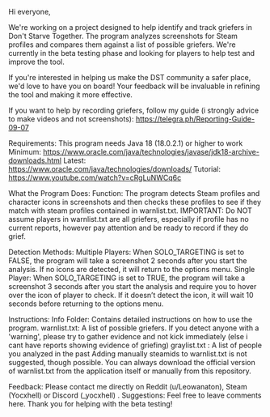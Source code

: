 Hi everyone,

We're working on a project designed to help identify and track griefers in Don't Starve Together. The program analyzes screenshots for Steam profiles and compares them against a list of possible griefers. We're currently in the beta testing phase and looking for players to help test and improve the tool.

If you're interested in helping us make the DST community a safer place, we'd love to have you on board! Your feedback will be invaluable in refining the tool and making it more effective.

If you want to help by recording griefers, follow my guide (i strongly advice to make videos and not screenshots): https://telegra.ph/Reporting-Guide-09-07

Requirements:
This program needs Java 18 (18.0.2.1) or higher to work
Minimum: https://www.oracle.com/java/technologies/javase/jdk18-archive-downloads.html
Latest: https://www.oracle.com/java/technologies/downloads/
Tutorial: https://www.youtube.com/watch?v=cRgLuNWCq6c

What the Program Does:
Function: The program detects Steam profiles and character icons in screenshots and then checks these profiles to see if they match with steam profiles contained in warnlist.txt.
IMPORTANT: Do NOT assume players in warnlist.txt are all griefers, especially if profile has no current reports, however pay attention and be ready to record if they do grief.

Detection Methods:
Multiple Players: When SOLO_TARGETING is set to FALSE, the program will take a screenshot 2 seconds after you start the analysis. If no icons are detected, it will return to the options menu.
Single Player: When SOLO_TARGETING is set to TRUE, the program will take a screenshot 3 seconds after you start the analysis and require you to hover over the icon of player to check. If it doesn’t detect the icon, it will wait 10 seconds before returning to the options menu.

Instructions:
Info Folder: Contains detailed instructions on how to use the program.
warnlist.txt: A list of possible griefers. If you detect anyone with a 'warning', please try to gather evidence and not kick immediately (else i cant have reports showing evidence of griefing)
graylist.txt : A list of people you analyzed in the past
Adding manually steamids to warnlist.txt is not suggested, though possible. You can always download the official version of warnlist.txt from the application itself or manually from this repository.

Feedback: Please contact me directly on Reddit (u/Leowanaton), Steam (Yocxhell) or Discord (_yocxhell) .
Suggestions: Feel free to leave comments here.
Thank you for helping with the beta testing!
